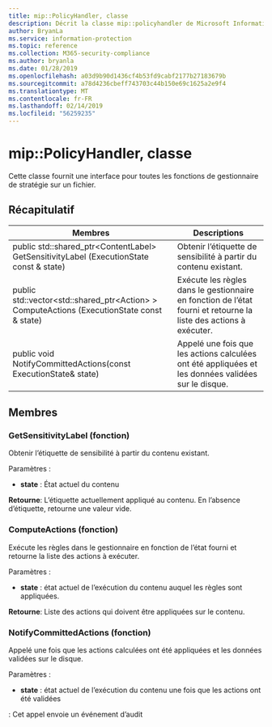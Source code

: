 ```yaml
---
title: mip::PolicyHandler, classe
description: Décrit la classe mip::policyhandler de Microsoft Information Protection (MIP) SDK.
author: BryanLa
ms.service: information-protection
ms.topic: reference
ms.collection: M365-security-compliance
ms.author: bryanla
ms.date: 01/28/2019
ms.openlocfilehash: a03d9b90d1436cf4b53fd9cabf2177b27183679b
ms.sourcegitcommit: a78d4236cbeff743703c44b150e69c1625a2e9f4
ms.translationtype: MT
ms.contentlocale: fr-FR
ms.lasthandoff: 02/14/2019
ms.locfileid: "56259235"
---
```

# <a name="class-mippolicyhandler"></a>mip::PolicyHandler, classe 
Cette classe fournit une interface pour toutes les fonctions de gestionnaire de stratégie sur un fichier.
  
## <a name="summary"></a>Récapitulatif
 Membres                        | Descriptions                                
--------------------------------|---------------------------------------------
public std::shared_ptr\<ContentLabel\> GetSensitivityLabel (ExecutionState const & state)  |  Obtenir l’étiquette de sensibilité à partir du contenu existant.
public std::vector\<std::shared_ptr\<Action\> \> ComputeActions (ExecutionState const & state)  |  Exécute les règles dans le gestionnaire en fonction de l’état fourni et retourne la liste des actions à exécuter.
public void NotifyCommittedActions(const ExecutionState& state)  |  Appelé une fois que les actions calculées ont été appliquées et les données validées sur le disque.
  
## <a name="members"></a>Membres
  
### <a name="getsensitivitylabel-function"></a>GetSensitivityLabel (fonction)
Obtenir l’étiquette de sensibilité à partir du contenu existant.

Paramètres :  
* **state** : État actuel du contenu 



  
**Retourne**: L’étiquette actuellement appliqué au contenu. En l’absence d’étiquette, retourne une valeur vide.
  
### <a name="computeactions-function"></a>ComputeActions (fonction)
Exécute les règles dans le gestionnaire en fonction de l’état fourni et retourne la liste des actions à exécuter.

Paramètres :  
* **state** : état actuel de l’exécution du contenu auquel les règles sont appliquées. 



  
**Retourne**: Liste des actions qui doivent être appliquées sur le contenu.
  
### <a name="notifycommittedactions-function"></a>NotifyCommittedActions (fonction)
Appelé une fois que les actions calculées ont été appliquées et les données validées sur le disque.

Paramètres :  
* **state** : état actuel de l’exécution du contenu une fois que les actions ont été validées 


: Cet appel envoie un événement d’audit
